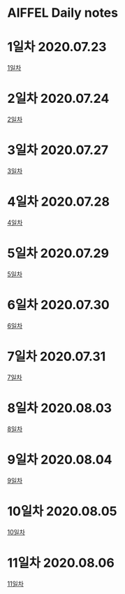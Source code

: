 AIFFEL Daily notes
=========

# 1일차 2020.07.23
[1일차](https://www.notion.so/bluecandle/AIFFEL-1-2020-07-23-28eef6bc4b544ebca6885c0600953460)

# 2일차 2020.07.24
[2일차](https://www.notion.so/bluecandle/AIFFEL-2-2020-07-24-326054b21f794065ac58cd4f70b9ba3f)

# 3일차 2020.07.27
[3일차](https://www.notion.so/bluecandle/AIFFEL-3-2020-07-27-f345447195cc43e6be6b26024cb7549a)

# 4일차 2020.07.28
[4일차](https://www.notion.so/bluecandle/AIFFEL_4-2020-07-28-e6b4be4727cd49608a5fb5fa436c14fa)

# 5일차 2020.07.29
[5일차](https://www.notion.so/bluecandle/AIFFEL_5-2020-07-29-37753e0302874da5acfa071a81e27b5c)

# 6일차 2020.07.30
[6일차](https://www.notion.so/bluecandle/AIFFE_6-2020-07-30-b3ae74b468014969a667e4d97cee7069)

# 7일차 2020.07.31
[7일차](https://www.notion.so/bluecandle/AIFFEL_7-2020-07-31-73965a729425433ab802565a887116ca)

# 8일차 2020.08.03
[8일차](https://www.notion.so/bluecandle/AIFFEL_8-2020-08-03-a29b47c70adc4983a6693a639fb3d610)

# 9일차 2020.08.04
[9일차](https://www.notion.so/bluecandle/AIFFEL_9-2020-08-04-457ca363ca63416a842fa68c0901023e)

# 10일차 2020.08.05
[10일차](https://www.notion.so/bluecandle/AIFFEL_10-2020-08-05-2207e195c1384db8a4454183363b2acb)

# 11일차 2020.08.06
[11일차](https://www.notion.so/bluecandle/AIFFEL_11-2020-08-06-1fbf9b6cf3c04287b89df092457cced7)



